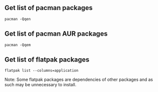 ## Get list of pacman packages

`pacman -Qqen`

## Get list of pacman AUR packages

`pacman -Qqem`

## Get list of flatpak packages

`flatpak list --columns=application`

Note: Some flatpak packages are dependencies of other packages and as such may be unnecessary to install.

